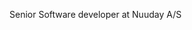 Senior Software developer at Nuuday A/S

<!---
mstornuuday/mstornuuday is a ✨ special ✨ repository because its `README.md` (this file) appears on your GitHub profile.
You can click the Preview link to take a look at your changes.
--->
